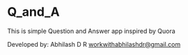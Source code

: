 # Q_and_A
This is simple Question and Answer app inspired by Quora

Developed by:
Abhilash D R
workwithabhilashdr@gmail.com
